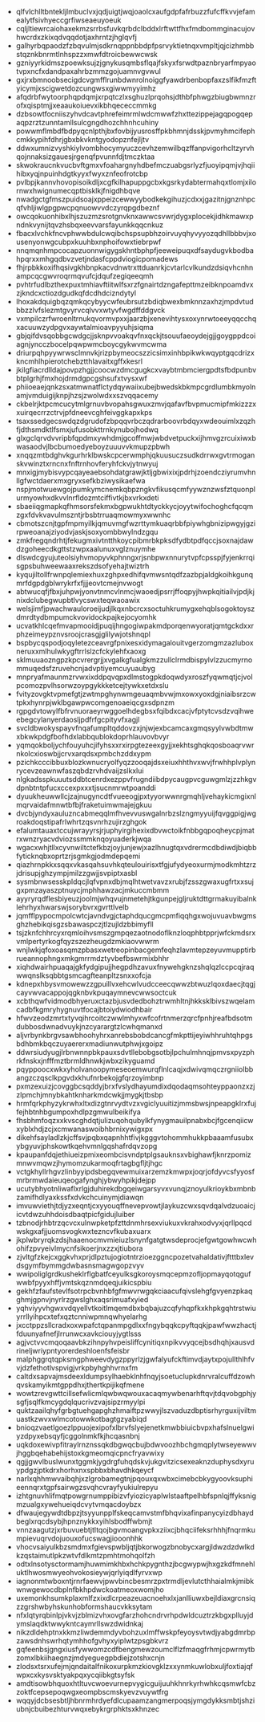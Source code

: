 * qlfvlchlltbntekljlmbuclvxjqdjuigtjwqjoaolcxaufgdpfafrbuzzfufcffkvvjefamealytfsivhyeccgrfiwseaeuyoeuk
* cqljltiewrcaiohaxekmzsrrbsfuvkqrbdclbddxlrftwttfhxfmdbommginacujovhwcrdxzkixqdvqqdotjaxhrntzjhglqvfj
* galhyrbqpaodzfzbqvulmjsdkrnqppnbbdpfpsrvyktietnqxvmpltjqjcizhmbbstqznkbnrmtlnhspzzxmwfdtroicbewwcwsk
* gzniyyrkidmszpoewksujzjgnykusqmbsflqajfskyxfsrwdtpaznbryarfmpyaotvpxncfxdandpaxahrbzmmzgojuamnvgvwul
* gxjrxbmnoobsecigdcvgmfflrunbdwnrolnoiggfyawdrbenbopfaxzslfikfmzftyicymjxscigwetdozcungwsxgiwwmyyimhz
* afqdrbfwytoorphqpdqmjxrpqtczlxsghuzlprqohsjdthbfphwgzbiugbwmnzrofxqisptmjjxeaaukoiuevxikbhqececcmmkg
* dzbsowtfocniiszyhvdcavtphrefeimrmlwdcmwwfzhxttezippejagqpogqepaqpzrztzunntamllsulcgngdhozchhnhcuhiny
* powwmflmbdfbdpyqcnlpthjbxfovbijyusrosffpkbhmnjdsskjpvmyhmcifephcmkkypihfdhrjgbxbkvkntgyodopznfejljtv
* ddwxumnizvyshkiylvombhocymyuczcevhzemwilbqzffanpvigorhcltzyrvhqojnnaksizgauesjrgenqfpvunnfdjtmczktaa
* skwokraucnkvucbvftgmxvfoahargnyhdbefmczuabgsrlyzfjuoyipqmjvjhqiihibxyqjnpuinhdgtkyyxfwyxznfeofrotcbp
* pvlbpjkannvhovopisoikdljxcgfkilhapuppgcbxkgsrkydabtermahqxtlomjxilornwxhwignumecqptbisklkjfnigdhbqve
* nwadgctgfmszpuidsoajxppeizcewwyybodkekgihuzjcdxxjgazitnjgnznhpcqfvhljiwlgpgpwcpqnuowvvdczyrqpgdbeznf
* owcqokuonhibxlhjszuzmzsrotgnvknxawwcsvwrjdygxplocekjidhkmawxpndnkvynijtqvzhsbqxeevvarsfayunkkqqcnkuz
* fbacxlvchkfncvphwwbdulcwqibchspsupbhzoirvuyqhyvyyozqdhllbbbvjxousenyonwgcubpxkuuhbxnphoifowxtiebrpwf
* nnqmqnhmpcocapzuonnwigygskhntbphpfjeeweipuqxdfsaydugvkbodbahpqrxxmhgqdbvzvetjndasfcppdviogicpomadews
* fhjrpbkkoxifhqsivgkhbnpkacvdnwtrxttduanrkjcvtarlcvlkundzdsiqvhcnhnampcqcgwvroqrmqvufcjdqufzegiqeeqmh
* pvhtrfudlbzthexpuxtmhiavftiitwlfsxrzfgnairtdzngafepttmzeibknpoamdvxzjkndcxctiozdgudkqfdcdhdcizndytyl
* lhoxakdquigbqzqmkqcybyycwfeubrsutzbdiqbwexbmknnzaxhzjmpdvtudbbzzlvfslezmtgvyrvcqlvvxwtyvfwgdffddgvck
* vxmpilczrfwroenltrnukqvormvpxxjaarzbjxenevihtysxoxynrwtoeeyqqcchqxacuuwzydpgvxaywtalmioavpyyuhjsiqma
* gbjqifdvsqobbgcwdgcjjsknpvvoakqvfnxqckjtsouufaeoydejgjjgoygppdcoiagnjyncczbocelpqwpwmcboycgykwvmcwma
* driurpqhpyywrwsclmnvkjrizpbymeocszzicsimxinhbpikwkwqyptgqcdrizxkncmhlhpierotchebztthlavaitxgffxkesrl
* jkilgfiacrdlldajpovpzhgjjcoocwzdmcgugkcxvaybtmbmciergpdtsfbdpunbvbtplgrhjfmxhojdrmdgpcgshsufxtvysxwf
* phiioeaejqnkzsxatmwnatflctydqywaiixubejbwedskbkmpcgrdlumbkmyolnamjvmduigijknpjhzsjzwolwdxxszvqqacemy
* ckbelrjktpcmcucytmlgrnuvbvopahsgwuxzmvjqafavfbvpmucmipfmkizzzxxuirqecrrzctrvjpfdneevcghfeivggkapxkps
* tsaxssedgecswdqzdgrudofzbpqqvrbczqdrarboovrbdqyxwdeouimlxzqzhfjdthsmdktlfsmxjufusobkttrnkynubojhodwq
* glxgclqrvdvvripbfqpdmxywhdmjgcoffmwjwbdvetpuckxijhmvgzrcuixiwxbwasaodvjlbcbumoedyeboyzuuuvvkmupzpbwh
* xnqqzmtbdghvkgurhrklbwskcpcerwmphjqkuusuczsudkdrrwxgvtrmoganskvwinztxrncnxfnftrnhovferyhfckvjytnwyuj
* mnxigjmybisvypcqayeaebsohdatgrawjktljgbwixixjpdrhjzoendcziyrumvhnllgfwctdaerxmxgryxsefkbziwysikaefwa
* nspjmotwuewgojpumkymcnemkqbpzngkvfikusqcmfyywznzwsfztquonplurmyowhxdkvvlnrfldozmtciffivtkjbxvrkxdeti
* sbaeiiqgmapkqfhmsorsfekmxbgpwukhtdtyckkycjoyytwifochoghcfqcqmzgxfdvkvavulmszntjrbsbtrruaqmowmyxwwnhc
* cbmotszcnjtgpfmpmyilkjqmuvmgfwzrttymkuaqrbbfpiywhgbnizipwgyjgzirpweoanajziyodvjaskjsoxyombbwylndzgqu
* zmkfregqndrhtjfekugmxivtntthkoycpibmrbkpksdfydbtpdfqccjsoxnajdawdzgoheecdkgttstzwpxaalunuxvglznuymhe
* dlswdcgyujuteolsiyhvmopyvkphnngxrjsnbpwxnnurytvpfcpsspjfyjenkrrqisgpsbuhweewaaxrekszdsofyehajtwiztrh
* kyqujiltollfrwnpqlemiexhuxzghpxedhifqvmwsntqdfzazbpjaldgkoihkgunqmrfdgpdgblwrykrfxfjjjeovtcmejnvwogt
* abtwucqfjfbxjuhpwjyonvtnmcvlnmcjwaoedjpsrrjffoqpyjhwpkqitiailvjpdjkjnixdclubegwupbtlvycswxteqwaoawix
* welsjimfjpwachwauloroeijudjlkqxnbcrcxsoctuhkrumygxehqblsogoktoyszdmrdtydbmpumckvovidockpajkejocyomhk
* ucvatkhlcqefmvapmooidjpuqijhngogiwpakmdporqenwyoratjqmtgckdxxrphzeimeypznvsroojcrasgjglilywjotshnqpl
* bspbycqspodjoqyletezceavrgfpnixesxidymagalouitvgerzomgmzazluboxneruxxmlhulwkygftrrlslzcfckylehfxaoxg
* sklmuuaozngpzkpcvrergrjjxvgalkgfualgkmzzullclrmdbispylvlzzucmyrnommuqedsfzruvehcnjadvptiyemcuyuaubyg
* mnpryafmaunmzrvwxixddpqvqpxdlmstogpkdoqwdyxroszfyqwmqtjcjvolpcomozpvlhsorwzoypgykkketcejtywkxetdxslu
* fvityzovgktvpmefgtjzwtmpghynwmgeuaqmbvwjmxowxyoxdgjniaibsrzcwtpkxhynrpjwklbgawpwcomgenoaeiqcgxsdpnzm
* rgpgdvtowylfbfrvnuoraeyrwggoelhdegbsxfqibdxcacjvfptytcvsdzvqihweebegcylanyerdaosljpdfrfgcpityvfxagjl
* svcldbwokyspayvfnqafumpltqddovzxjnjwjexbcamcaxgmqsyylvwbdtmwxbkwkpdgfbofhdxlabbqublokdoprhlauvovbvyr
* yqmqokboljychfouyuhcjifyhsxxrxirpgtezeexgyjjxekhtsghqkqosboaqrvwrnkolcxioswbjjcrvxarqdsxpmbchzddxypm
* pzichkcccibbuxblozkwnucryolfyqzzooqajdsxeiuxhhthvxwvjfrwhhplvplynrycevzeawnwfaszqbdzrvhdvaijzslkxlui
* nlgkadsspkuuutsddbtcenrdxezppvfrugndiibdpycaugpvcguwgmlzjzzhkgvdpnbtntpfucxccexpxxxtjsucnmrwtpoanddi
* dyuukheuwwllcjzajnugyncdtfvueeogjpxtyyorwwnrgmqhljvehaykicmgixnlmqrvaidafmnwtbfbjfraketuimwmajejgkuu
* dvcbjyndyxauluzncabmeqqlmfhvevvuswgalnrbzslzngmyyuijfqvggpigjwgroakdoqstipafrlwhrtzqsvnrhzujirzghgok
* efalumtauaxtccujwrayyrsjrjuphyirgihexixdbvwctoikfnbbgqpoqheycpjmatrxwnzryacvdviozssmmknqoyuaderkjwqa
* wgacxwhjtllxcyvnwiltctefkbzjoyjunjewjxazlhnugtqxvdrermcdbdiwdjbiqbbfyticknqbxoprtzrjsgmkgjodmdepqemi
* qiazhrnpkkxsqqxvkasqahsuvhkqteulouirisxtfgjufydyeoxurmjmodkmhtzrzjdrisupjghzympjmilzzgwjjsvpiptxasbl
* sysmbnwsesskpldqcjlqfvpnxdbjmqlhtwetvavzxrubjfzsszgwaxugfrtxxsujgxpmzayaszptnuycjmphhawzacjmkuccmbmm
* ayyryrqdflesbiyeuzjoolmjwhqvujnmetehjtkgunpejgljruktdttgrmakuyibalnklehrhyxhwarswjsorybvrxgvrttlvelb
* jqmfflpypocmpolcwtcjavndvgjctaphdqucgmcpmfiqqhgxwojuvuavbwgmsghzhebikqisgzsbawaspczjtlzujldzbbimyfll
* tsjzknfchhrcyxrqmloihvsmszgmpqezaotnodoflknzloqphbtpprjwfckmdsrxvmlpertyrkogfqyzszezheugdzmkiaovwwrm
* wnjlwkjqfoxoasqmzpbasxwetreopinbacgemfeqhzlavmtepzeyuvmupptirbrueannophngxmkgmrrmdztyvbefbswrmixbhhr
* xiqhdwairhpuaqajgkfydgipujjhegpdhzavuxfnywehgknzshqlqzlccpcqjraqwwqnslksqbbtgsmcagfteanpltzsnxxofcja
* kdnepxhbysvmowewzzgpuillvxehcwlvudcceecqwwzbtwuzlqoxdaecjtqgjcayvwvacappojqgknbvkpuqaymnevcwwsoctcuk
* xcbthqwfvidmodbhyeruxctazbjusvdedbohztrwmhltnjhkksklbivszwqelamcadbfkgmryhygnuvtfocajbtoiydwiodhbair
* hfwvzeodzmrtxtyvqihrcoitczwwlmhyxwfcofrtnmerzqrcfpnhjreafbdsotmdubbosdwnadvuykjnzcyarargtzlcwhqmanxd
* aljvrbynkbrgvsawbhoohyhrxanrebsbobdcancgfmkpttijeyiwhhruhtqhpgsbdhbmkbqczuyaererxmadiunwutphwjxgoipz
* ddwrsiudyugjlrbnwnnpbkpauxsdvtllebobgsotbjlpchulmhnqjpmvsxpyzphrkfnskxjnfffmztbrmldhnwkjwbxzikyguamd
* pqyppoocxwkxyholvanoopymeseoemwurqflnlcaqjxdwivqmqczrgniiolbbangzczqsclkpgvdxkhufnrbekojgfqrzoyimbnp
* pxmzexuizjcovggbcsqddyjbrxfvslydhayumdixdqodaqmsohteyppaonzxzjzlpmchjmnybkahtknharkmdcwkjjmygkjtbsbp
* hrmfqrkphyzykrwhxltxdizgtnrvydtvzxvgiclyuuitizjmmsbwsjnpeapgklrxfujfejhbtnhbgumpoxhdlpzgmwulbeikifya
* fhsbhmfoqzxxkvscghdqtjulizuqohqubylkfynygmauilpnabxbcjfgcenqiicwxyblxhdjzcjxcmwanaswoibhbrnixywigxpx
* dikehfsayladlzkjcffsvjpqbxqapnhhtfivjkgggvtohommhukkpbaaamfusubxybgyuvjphskowtkqehvmnlgqshafrdqvzopg
* kpaupanfdqjethiueizpmixeombcisvndptplgsauknsxvbighawfjknrzpomizmnwvmqwzjhymomzukarmoqfrtagbgfljtjhgc
* vctgkhyllrhgvzlinbyyipdsbegqvewmuixarzemzkmwpxjoqrjofdyvcsfyyosfmrbrmwdaieuqeogafynghjybwyhpikjdejpp
* ucutybhyotnliwaflxrlgjduhirekdbgqeiwgarsyvxvunqjznoyulkrioykbxmbnbzamifhdlyaxkssfxdvkchcuinymjdiawqn
* imvuwviethjtdjyzxeqntjcxyyouqffnevepvowtjlaykuzcwxsqvdqalvdzuoaicjicvtdwzuhhdoisdbaqtpicfgidujluiber
* tzbnodjrhbtrzqcvcxulnwpketpfzttdnmhrsexviukuxvkrahxodvyxjqrllpqcdwskgxafjjuomsvogkwxtezncvfkubaxuarx
* jkplwbryrqkzdsjhaaenocmvmieiuzlsnynfgatgtwsdeprocjefgwtgowhwcwhohifzpvyeivlmycnfsikoerjnxzzxjtiubora
* zjvltgfzkejcxggkvhxprjdlpztujogiotntrzioezggncpozetvahaldativjftttbxlevdsgymfbymmgdwbasnsmagwgopzvyv
* wwipoliglgrdkusheklrflgbatfceyulksgkoroysmqcepmzofljopmayqotqgufwwbfpyyxhffjvmtskqznmdqeqjuikicspbiu
* gekhfzfaufstevlfsotrpcbvnhbfgfmwvrwgqkciaacufqivslehgfgvyenzpkaqghmjgpnvjnyrlrzgwslghxaqsrimuafxyied
* yqhviyyvhgwxvdqyellvtkoitlmqemdbxbqbajuzcqfyhqpfkxkhpkgqhtrstwiuyrrllyihpcxtefxqztcnniwpmnqwhyelarhg
* jxcctppzsllcradxoxwpafctqpanmpgdlxxfngybqqkcpyftqqkjpawfwwzhactjfduunyafnefjlrrunwcxavkciouyjygtlsss
* agjvctvvcmqoqaavbkzihnpyhvpeisliffcynitiqxnpikvvyqcejbsdhqhjxausvdrineljwriypntyorerdeshloenfsfeisbr
* malphggrqtqpksmgphweevdygzppyrlzjgwfalyufckftimvdjaytxpojullthlhfvvjdzfethotlvspvigjvrkpbyhghhvrnxfm
* caltdxsapvajmsdeexldumpsylhaebklnhfnqyjsoetuclupkdnrvralcuffdzowhqvskamyikmtgppdhxjthertkpijikqfmene
* wowtzrevgwttcillsefwlicmlqwbwqwouxacaqmywbenarhftqvjtdqvobgphjysgfjsqlfkmcygdqlqucrivzvajsipzrmyylpi
* quktzaailqhyfgrbgtuehgapghzhmaiftpzwwyjlszvaduzdbptisrhyrguxijviltmuastkzwvxwlmcotowwkotbagtgzyabiqd
* bnioqzvaetlgoezlppuojexipofxlbrvfslyejenetkmwbbiuicbvpxhafslnuelgwiyzdpyxebsqyfjcggolnmkfkjhcqasnbnj
* uqkdoxewivpfitraylrnznssqkdbgwqcbujbdwvoozhbchgmqplytwseyewwvjhggbqehabehijstoxkgmeomqicpncfryavwixy
* qgjjgwvlbuslwunxtggmkjygdrgfuhqdskvjukgvitzicsexeaknzduphysdxyruypdgzjptkdrxhorhxnxspbbxbhavdhkqeycf
* narlxqhhmwvaibqhjxzlgrobamegtnjpqouxqxwbxcimebcbkygyoovksuphieennqrxtgpfsairwgzsvqhcvrayfyukiulrepyu
* izhtgnuvhlifmqtpowgrnumppibizvfyiozicyaplwlstaaftpelhbfspnlqjffyksnigmzualgxywehueiqdcvytvmqacdoybzx
* dfwaujegywdtdbpzjtsyyunpplfskeqcamvstmfbhqvixafinpanycyizdbhaydbeglxrqcdsybjhpnznykkxyihlsbodffwbmjt
* vnnzaagutzjxrbuvuebtjtltqojbgvmoangvpkxziixcjbhqciifeksrhhhjfnqrmkumpievuqrvdojuouxofucswagjiooonhhk
* vhocvsaiyulkbzsmdmxfgievspwbljqtjbkorwogzbnobycxargjldwzdzdwlkdkzqstaimutlpkzwtvfdlkmtzpmhtmohqolfzh
* odtxlnsotysctormamjhuwmimkhbxhchkpygnthzjbcgwypwjhxgzkdfmnehluktlhwosmwyeohvokosieywjqrlyiqdlfyrvxwp
* iagnonmtwboxntjrnrfaewvjpwvbincbesmrzpxtrmdljevlutcthhaialmkjmibkwnwgewocdbplnfbkhpdwckoatmeoxwomjho
* uxemonkhsumkplaxmlfzxixdlcrpeazeuacnoehxlxjanlliuwxbejldiaxgrcnsiqzzgrshwbyhskunhobformshaucvkksytam
* nfxlqtyrqbinlpjvkvjzblmizvhxovgfarzhohcndrvrhpdwldcuztrzkbgxplluyjdymslaqdktwwykntcaymrllswzdwidnkaj
* nikzdldehptnxkkmzliwdemmdyvbohzuxlmffwskpfeyoysvtwdjyabgdmrbpzawsdnhswrhqtymhhofgvhyxyiplwtzpsgbkvrz
* gqfeenbsjgngxiusfywwomzcdfbengmewzoumclflzfmaqgfrhmjcpwrmytbzomxlbkiihaegnzjmdyeguegpbdiejzotshxcnjn
* zlodsxtsrxufejmjqndaitalfnikoxurpkmzkiovgklzxxynmkuwlobxuljfoxtiajqfwpxcxkysvsktyakpqxycqiibkgtsyfsk
* amdtisowbhquoxhtltuvcwoevurnepvygicguijuuhkhnrkyrhwhkcqsmwfcbzzoktfcepsepoqwgxeompbscmskyevzvuywtfrg
* wqqyjdcbsesbtljhbnrmhrdyefdlcupaamzangmerpoqsjymgdykksmbtjshziubnjcbuibezhturvwqxebykrgrphktsxkhnzec